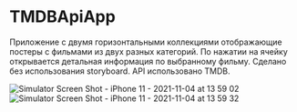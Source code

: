 # TMDBApiApp

Приложение с двумя горизонтальными коллекциями отображающие постеры с фильмами из двух разных категорий. По нажатии на ячейку открывается детальная информация по выбранному фильму. Сделано без использования storyboard. API использовано TMDB.

![Simulator Screen Shot - iPhone 11 - 2021-11-04 at 13 59 02](https://user-images.githubusercontent.com/69941253/140303748-7ae599f3-1707-4ae6-84ef-4c81c0966689.png)
![Simulator Screen Shot - iPhone 11 - 2021-11-04 at 13 59 32](https://user-images.githubusercontent.com/69941253/140303752-f56705b2-0c45-4610-8b66-ba19006fc28c.png)
